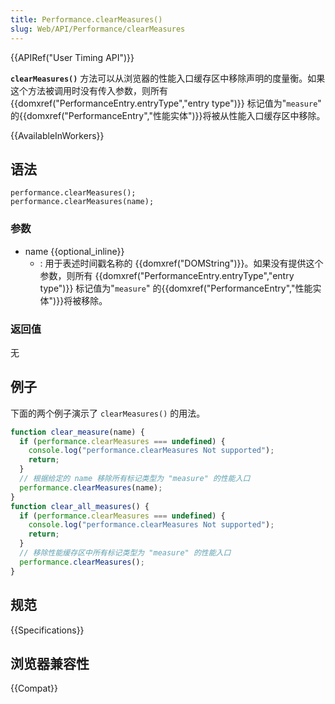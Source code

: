 ```yaml
---
title: Performance.clearMeasures()
slug: Web/API/Performance/clearMeasures
---
```


{{APIRef("User Timing API")}}

**`clearMeasures()`** 方法可以从浏览器的性能入口缓存区中移除声明的度量衡。如果这个方法被调用时没有传入参数，则所有 {{domxref("PerformanceEntry.entryType","entry type")}} 标记值为"`measure`" 的{{domxref("PerformanceEntry","性能实体")}}将被从性能入口缓存区中移除。

{{AvailableInWorkers}}

## 语法

```
performance.clearMeasures();
performance.clearMeasures(name);
```

### 参数

- name {{optional_inline}}
  - : 用于表述时间戳名称的 {{domxref("DOMString")}}。如果没有提供这个参数，则所有 {{domxref("PerformanceEntry.entryType","entry type")}} 标记值为"`measure`" 的{{domxref("PerformanceEntry","性能实体")}}将被移除。

### 返回值

无

## 例子

下面的两个例子演示了 `clearMeasures()` 的用法。

```js
function clear_measure(name) {
  if (performance.clearMeasures === undefined) {
    console.log("performance.clearMeasures Not supported");
    return;
  }
  // 根据给定的 name 移除所有标记类型为 "measure" 的性能入口
  performance.clearMeasures(name);
}
function clear_all_measures() {
  if (performance.clearMeasures === undefined) {
    console.log("performance.clearMeasures Not supported");
    return;
  }
  // 移除性能缓存区中所有标记类型为 "measure" 的性能入口
  performance.clearMeasures();
}
```

## 规范

{{Specifications}}

## 浏览器兼容性

{{Compat}}
